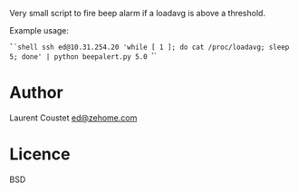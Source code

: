 Very small script to fire beep alarm if a loadavg is above a threshold.


Example usage:

`̀``shell
ssh ed@10.31.254.20 'while [ 1 ]; do cat /proc/loadavg; sleep 5; done' | python beepalert.py 5.0
`̀``

Author
======
Laurent Coustet <ed@zehome.com>

Licence
=======

BSD
